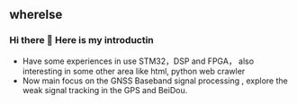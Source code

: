 ## wherelse
### Hi there 👋 Here is my introductin 

<!--
**wherelse/wherelse** is a ✨ _special_ ✨ repository because its `README.md` (this file) appears on your GitHub profile.
Here are some ideas to get you started:
- 🔭 I’m currently working on ...
- 🌱 I’m currently learning ...
- 👯 I’m looking to collaborate on ...
- 🤔 I’m looking for help with ...
- 💬 Ask me about ...
- 📫 How to reach me: ...
- 😄 Pronouns: ...
- ⚡ Fun fact: ...
-->

- Have some experiences in use STM32，DSP and FPGA， also interesting in some other area like html, python web crawler
- Now main focus on the GNSS Baseband signal processing , explore the weak signal tracking in the GPS and BeiDou.

